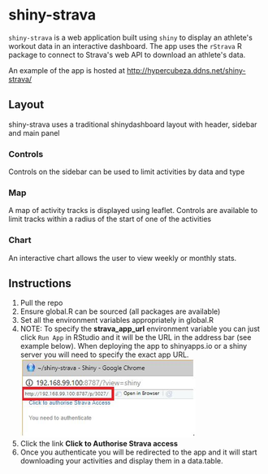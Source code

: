 # shiny-strava
`shiny-strava` is a web application built using `shiny` to display an athlete's workout data in an interactive dashboard. The app uses the `rStrava` R package to connect to Strava's web API to download an athlete's data.

An example of the app is hosted at http://hypercubeza.ddns.net/shiny-strava/

## Layout

shiny-strava uses a traditional shinydashboard layout with header, sidebar and main panel

### Controls

Controls on the sidebar can be used to limit activities by data and type

### Map

A map of activity tracks is displayed using leaflet. Controls are available to limit tracks within a radius of the start of one of the activities

### Chart

An interactive chart allows the user to view weekly or monthly stats.


## Instructions

1. Pull the repo
1. Ensure global.R can be sourced (all packages are available)
1. Set all the environment variables appropriately in global.R
1. NOTE: To specify the **strava_app_url** environment variable you can just click `Run App` in RStudio and it will be the URL in the address bar (see example below). When deploying the app to shinyapps.io or a shiny server you will need to specify the exact app URL.
![](./www/urlex.JPG)
1. Click the link **Click to Authorise Strava access**
1. Once you authenticate you will be redirected to the app and it will start downloading your activities and display them in a data.table.


